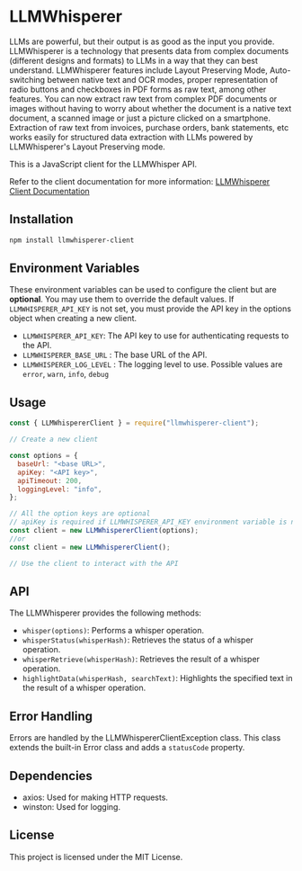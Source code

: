 # LLMWhisperer

LLMs are powerful, but their output is as good as the input you provide. LLMWhisperer is a technology that presents data from complex documents (different designs and formats) to LLMs in a way that they can best understand. LLMWhisperer features include Layout Preserving Mode, Auto-switching between native text and OCR modes, proper representation of radio buttons and checkboxes in PDF forms as raw text, among other features. You can now extract raw text from complex PDF documents or images without having to worry about whether the document is a native text document, a scanned image or just a picture clicked on a smartphone. Extraction of raw text from invoices, purchase orders, bank statements, etc works easily for structured data extraction with LLMs powered by LLMWhisperer's Layout Preserving mode.

This is a JavaScript client for the LLMWhisper API.

Refer to the client documentation for more information: [LLMWhisperer Client Documentation](https://docs.unstract.com/llm_whisperer/python_client/llm_whisperer_js_client_intro)

## Installation

```bash
npm install llmwhisperer-client
```

## Environment Variables

These environment variables can be used to configure the client but are **optional**. You may use them to override the default values. If `LLMWHISPERER_API_KEY` is not set, you must provide the API key in the options object when creating a new client.

- `LLMWHISPERER_API_KEY`: The API key to use for authenticating requests to the API.
- `LLMWHISPERER_BASE_URL` : The base URL of the API.
- `LLMWHISPERER_LOG_LEVEL` : The logging level to use. Possible values are `error`, `warn`, `info`, `debug`

## Usage

```javascript
const { LLMWhispererClient } = require("llmwhisperer-client");

// Create a new client

const options = {
  baseUrl: "<base URL>",
  apiKey: "<API key>",
  apiTimeout: 200,
  loggingLevel: "info",
};

// All the option keys are optional
// apiKey is required if LLMWHISPERER_API_KEY environment variable is not set
const client = new LLMWhispererClient(options);
//or
const client = new LLMWhispererClient();

// Use the client to interact with the API
```

## API

The LLMWhisperer provides the following methods:

- `whisper(options)`: Performs a whisper operation.
- `whisperStatus(whisperHash)`: Retrieves the status of a whisper operation.
- `whisperRetrieve(whisperHash)`: Retrieves the result of a whisper operation.
- `highlightData(whisperHash, searchText)`: Highlights the specified text in the result of a whisper operation.

## Error Handling

Errors are handled by the LLMWhispererClientException class. This class extends the built-in Error class and adds a `statusCode` property.

## Dependencies

- axios: Used for making HTTP requests.
- winston: Used for logging.

## License

This project is licensed under the MIT License.
